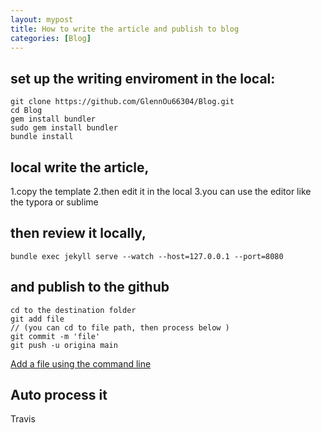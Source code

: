 ```yaml
---
layout: mypost
title: How to write the article and publish to blog
categories: [Blog]
---
```

## set up the writing enviroment in the local:
```
git clone https://github.com/GlennOu66304/Blog.git
cd Blog
gem install bundler
sudo gem install bundler
bundle install
```

## local write the article,

1.copy the template
2.then edit it in the local
3.you can use the editor like the typora or sublime

## then review it locally,

```
bundle exec jekyll serve --watch --host=127.0.0.1 --port=8080
```

## and publish to the github

```
cd to the destination folder
git add file
// (you can cd to file path, then process below )
git commit -m 'file'
git push -u origina main
```

[Add a file using the command line](https://docs.gitlab.com/ee/gitlab-basics/add-file.html)

## Auto process it

Travis
